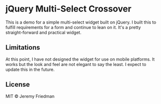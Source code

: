 # jQuery Multi-Select Crossover
This is a demo for a simple multi-select widget built on jQuery. I built this to fulfill requirements for a form and continue to lean on it. It's a pretty straight-forward and practical widget.

## Limitations
At this point, I have not designed the widget for use on mobile platforms. It works but the look and feel are not elegant to say the least. I expect to update this in the future.

## License
MIT © Jeremy Friedman
